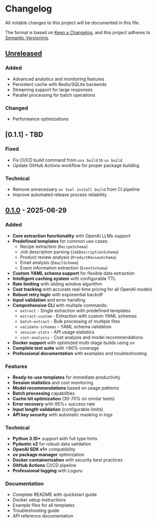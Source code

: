 # Changelog

All notable changes to this project will be documented in this file.

The format is based on [Keep a Changelog](https://keepachangelog.com/en/1.0.0/),
and this project adheres to [Semantic Versioning](https://semver.org/spec/v2.0.0.html).

## [Unreleased]

### Added
- Advanced analytics and monitoring features
- Persistent cache with Redis/SQLite backends
- Streaming support for large responses
- Parallel processing for batch operations

### Changed
- Performance optimizations

## [0.1.1] - TBD

### Fixed
- Fix CI/CD build command from `uvx build` to `uv build`
- Update GitHub Actions workflow for proper package building

### Technical
- Remove unnecessary `uv tool install build` from CI pipeline
- Improve automated release process reliability

## [0.1.0] - 2025-06-29

### Added
- **Core extraction functionality** with OpenAI LLMs support
- **Predefined templates** for common use cases:
  - Recipe extraction (`RecipeSchema`)
  - Job description parsing (`JobDescriptionSchema`) 
  - Product review analysis (`ProductReviewSchema`)
  - Email analysis (`EmailSchema`)
  - Event information extraction (`EventSchema`)
- **Custom YAML schema support** for flexible data extraction
- **Intelligent caching system** with configurable TTL
- **Rate limiting** with sliding window algorithm
- **Cost tracking** with accurate real-time pricing for all OpenAI models
- **Robust retry logic** with exponential backoff
- **Input validation** and error handling
- **Comprehensive CLI** with multiple commands:
  - `extract` - Single extraction with predefined templates
  - `extract-custom` - Extraction with custom YAML schemas
  - `batch-extract` - Bulk processing of multiple files
  - `validate-schemas` - YAML schema validation
  - `session-stats` - API usage statistics
  - `cost-analysis` - Cost analysis and model recommendations
- **Docker support** with optimized multi-stage builds using uv
- **Complete test suite** with >80% coverage
- **Professional documentation** with examples and troubleshooting

### Features
- **Ready-to-use templates** for immediate productivity
- **Session statistics** and cost monitoring
- **Model recommendations** based on usage patterns
- **Batch processing** capabilities
- **Cache hit optimization** (30-70% on similar texts)
- **Error recovery** with 95%+ success rate
- **Input length validation** (configurable limits)
- **API key security** with automatic masking in logs

### Technical
- **Python 3.10+** support with full type hints
- **Pydantic v2** for robust data validation
- **OpenAI SDK v1+** compatibility
- **uv package manager** optimization
- **Docker containerization** with security best practices
- **GitHub Actions** CI/CD pipeline
- **Professional logging** with Loguru

### Documentation
- Complete README with quickstart guide
- Docker setup instructions
- Example files for all templates
- Troubleshooting guide
- API reference documentation

[Unreleased]: https://github.com/mazzasaverio/structured-output-cookbook/compare/v0.1.0...HEAD
[0.1.0]: https://github.com/mazzasaverio/structured-output-cookbook/releases/tag/v0.1.0 